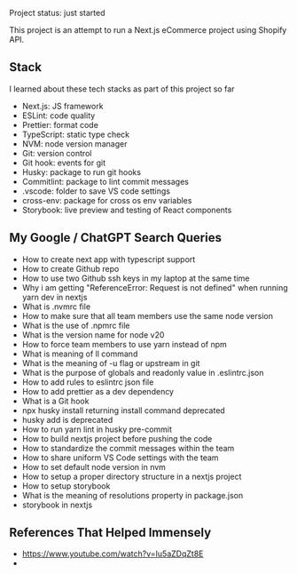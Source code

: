 Project status: just started

This project is an attempt to run a Next.js eCommerce project using Shopify API.

## Stack

I learned about these tech stacks as part of this project so far

- Next.js: JS framework
- ESLint: code quality
- Prettier: format code
- TypeScript: static type check
- NVM: node version manager
- Git: version control
- Git hook: events for git
- Husky: package to run git hooks
- Commitlint: package to lint commit messages
- .vscode: folder to save VS code settings
- cross-env: package for cross os env variables
- Storybook: live preview and testing of React components

## My Google / ChatGPT Search Queries

- How to create next app with typescript support
- How to create Github repo
- How to use two Github ssh keys in my laptop at the same time
- Why i am getting "ReferenceError: Request is not defined" when running yarn dev in nextjs
- What is .nvmrc file
- How to make sure that all team members use the same node version
- What is the use of .npmrc file
- What is the version name for node v20
- How to force team members to use yarn instead of npm
- What is meaning of ll command
- What is the meaning of -u flag or upstream in git
- What is the purpose of globals and readonly value in .eslintrc.json
- How to add rules to eslintrc json file
- How to add prettier as a dev dependency
- What is a Git hook
- npx husky install returning install command deprecated
- husky add is deprecated
- How to run yarn lint in husky pre-commit
- How to build nextjs project before pushing the code
- How to standardize the commit messages within the team
- How to share uniform VS Code settings with the team
- How to set default node version in nvm
- How to setup a proper directory structure in a nextjs project
- How to setup storybook
- What is the meaning of resolutions property in package.json
- storybook in nextjs

## References That Helped Immensely

- https://www.youtube.com/watch?v=Iu5aZDqZt8E
-
